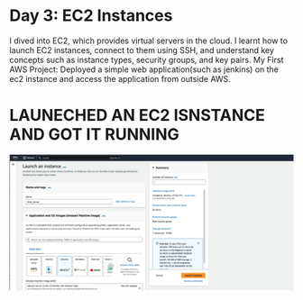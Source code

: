 
# Day 3: EC2 Instances
I dived into EC2, which provides virtual servers in the cloud. I learnt how to launch EC2 instances, connect to them using SSH, and understand key concepts such as instance types, security groups, and key pairs.
My First AWS Project: Deployed a simple web application(such as jenkins) on the ec2 instance and access the application from outside AWS.

# LAUNECHED AN EC2 ISNSTANCE AND GOT IT RUNNING
![](https://github.com/urstrulybutch/MY-AWS-CLOUD-PROJECTS/blob/Day-3/CREATED%20EC2%20INSTANCE%20.png)
